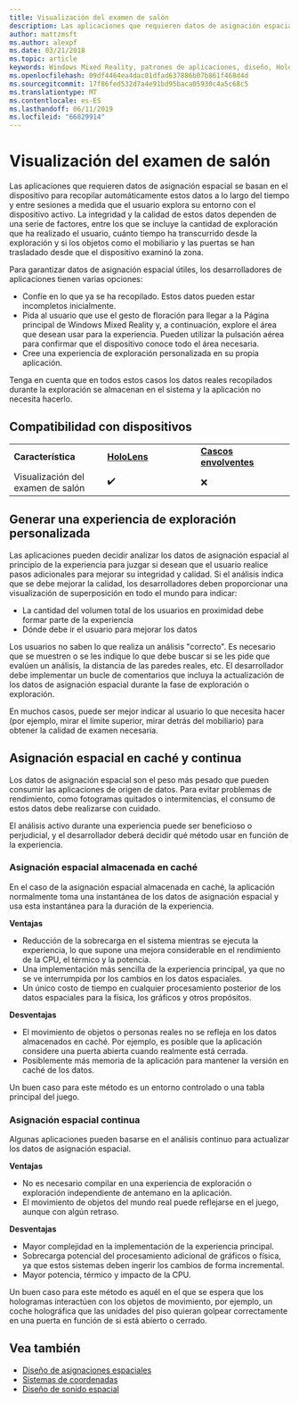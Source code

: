 ```yaml
---
title: Visualización del examen de salón
description: Las aplicaciones que requieren datos de asignación espacial se basan en el dispositivo para recopilar automáticamente estos datos a lo largo del tiempo y entre sesiones a medida que el usuario explora su entorno con el dispositivo activo.
author: mattzmsft
ms.author: alexpf
ms.date: 03/21/2018
ms.topic: article
keywords: Windows Mixed Reality, patrones de aplicaciones, diseño, HoloLens, examen de salón, asignación espacial, reconstrucción superficial, malla
ms.openlocfilehash: 09df4464ea4dac01dfad637886b07b861f468d4d
ms.sourcegitcommit: 17f86fed532d7a4e91bd95baca05930c4a5c68c5
ms.translationtype: MT
ms.contentlocale: es-ES
ms.lasthandoff: 06/11/2019
ms.locfileid: "66829914"
---
```

# <a name="room-scan-visualization"></a>Visualización del examen de salón

Las aplicaciones que requieren datos de asignación espacial se basan en el dispositivo para recopilar automáticamente estos datos a lo largo del tiempo y entre sesiones a medida que el usuario explora su entorno con el dispositivo activo. La integridad y la calidad de estos datos dependen de una serie de factores, entre los que se incluye la cantidad de exploración que ha realizado el usuario, cuánto tiempo ha transcurrido desde la exploración y si los objetos como el mobiliario y las puertas se han trasladado desde que el dispositivo examinó la zona.

Para garantizar datos de asignación espacial útiles, los desarrolladores de aplicaciones tienen varias opciones:
* Confíe en lo que ya se ha recopilado. Estos datos pueden estar incompletos inicialmente.
* Pida al usuario que use el gesto de floración para llegar a la Página principal de Windows Mixed Reality y, a continuación, explore el área que desean usar para la experiencia. Pueden utilizar la pulsación aérea para confirmar que el dispositivo conoce todo el área necesaria.
* Cree una experiencia de exploración personalizada en su propia aplicación.

Tenga en cuenta que en todos estos casos los datos reales recopilados durante la exploración se almacenan en el sistema y la aplicación no necesita hacerlo.

## <a name="device-support"></a>Compatibilidad con dispositivos

<table>
    <colgroup>
    <col width="33%" />
    <col width="33%" />
    <col width="33%" />
    </colgroup>
    <tr>
        <td><strong>Característica</strong></td>
        <td><a href="hololens-hardware-details.md"><strong>HoloLens</strong></a></td>
        <td><a href="immersive-headset-hardware-details.md"><strong>Cascos envolventes</strong></a></td>
    </tr>
     <tr>
        <td>Visualización del examen de salón</td>
        <td>✔️</td>
        <td>❌</td>
    </tr>
</table>



## <a name="building-a-custom-scanning-experience"></a>Generar una experiencia de exploración personalizada

Las aplicaciones pueden decidir analizar los datos de asignación espacial al principio de la experiencia para juzgar si desean que el usuario realice pasos adicionales para mejorar su integridad y calidad. Si el análisis indica que se debe mejorar la calidad, los desarrolladores deben proporcionar una visualización de superposición en todo el mundo para indicar:
* La cantidad del volumen total de los usuarios en proximidad debe formar parte de la experiencia
* Dónde debe ir el usuario para mejorar los datos

Los usuarios no saben lo que realiza un análisis "correcto". Es necesario que se muestren o se les indique lo que debe buscar si se les pide que evalúen un análisis, la distancia de las paredes reales, etc. El desarrollador debe implementar un bucle de comentarios que incluya la actualización de los datos de asignación espacial durante la fase de exploración o exploración.

En muchos casos, puede ser mejor indicar al usuario lo que necesita hacer (por ejemplo, mirar el límite superior, mirar detrás del mobiliario) para obtener la calidad de examen necesaria.

## <a name="cached-versus-continuous-spatial-mapping"></a>Asignación espacial en caché y continua

Los datos de asignación espacial son el peso más pesado que pueden consumir las aplicaciones de origen de datos. Para evitar problemas de rendimiento, como fotogramas quitados o intermitencias, el consumo de estos datos debe realizarse con cuidado.

El análisis activo durante una experiencia puede ser beneficioso o perjudicial, y el desarrollador deberá decidir qué método usar en función de la experiencia.

### <a name="cached-spatial-mapping"></a>Asignación espacial almacenada en caché

En el caso de la asignación espacial almacenada en caché, la aplicación normalmente toma una instantánea de los datos de asignación espacial y usa esta instantánea para la duración de la experiencia.

**Ventajas**
* Reducción de la sobrecarga en el sistema mientras se ejecuta la experiencia, lo que supone una mejora considerable en el rendimiento de la CPU, el térmico y la potencia.
* Una implementación más sencilla de la experiencia principal, ya que no se ve interrumpida por los cambios en los datos espaciales.
* Un único costo de tiempo en cualquier procesamiento posterior de los datos espaciales para la física, los gráficos y otros propósitos.

**Desventajas**
* El movimiento de objetos o personas reales no se refleja en los datos almacenados en caché. Por ejemplo, es posible que la aplicación considere una puerta abierta cuando realmente está cerrada.
* Posiblemente más memoria de la aplicación para mantener la versión en caché de los datos.

Un buen caso para este método es un entorno controlado o una tabla principal del juego.

### <a name="continuous-spatial-mapping"></a>Asignación espacial continua

Algunas aplicaciones pueden basarse en el análisis continuo para actualizar los datos de asignación espacial.

**Ventajas**
* No es necesario compilar en una experiencia de exploración o exploración independiente de antemano en la aplicación.
* El movimiento de objetos del mundo real puede reflejarse en el juego, aunque con algún retraso.

**Desventajas**
* Mayor complejidad en la implementación de la experiencia principal.
* Sobrecarga potencial del procesamiento adicional de gráficos o física, ya que estos sistemas deben ingerir los cambios de forma incremental.
* Mayor potencia, térmico y impacto de la CPU.

Un buen caso para este método es aquél en el que se espera que los hologramas interactúen con los objetos de movimiento, por ejemplo, un coche holográfica que las unidades del piso quieran golpear correctamente en una puerta en función de si está abierto o cerrado.

## <a name="see-also"></a>Vea también
* [Diseño de asignaciones espaciales](spatial-mapping-design.md)
* [Sistemas de coordenadas](coordinate-systems.md)
* [Diseño de sonido espacial](spatial-sound-design.md)
